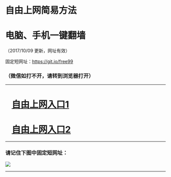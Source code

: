 ﻿# 自由上网简易方法

# 电脑、手机一键翻墙

（2017/10/09 更新，网址有效）

固定短网址：https://git.io/free99

### （微信如打不开，请转到浏览器打开）


***





# &nbsp;&nbsp; <a href="http://ft15950868.fwq-tz-1001.info/fwqtz01.html?t=100900119336 " target="_blank">自由上网入口1</a>
# &nbsp;&nbsp; <a href="http://ft3072032515.fwq-tz-1002.info/fwqtz02.html?t=100900119332 " target="_blank">自由上网入口2</a>
***

### 请记住下图中固定短网址：

<img src="https://s3-us-west-2.amazonaws.com/fwq-1001/yjfq-20170905okok.png" /> 


***

